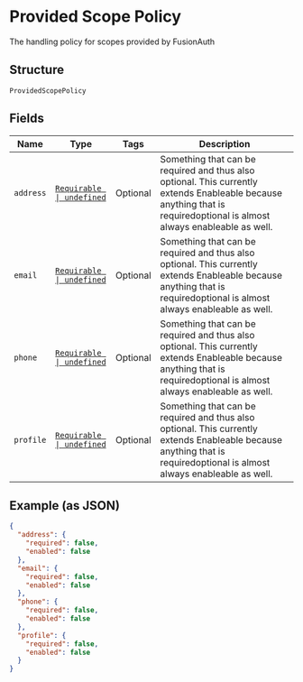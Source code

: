 
# Provided Scope Policy

The handling policy for scopes provided by FusionAuth

## Structure

`ProvidedScopePolicy`

## Fields

| Name | Type | Tags | Description |
|  --- | --- | --- | --- |
| `address` | [`Requirable \| undefined`](../../doc/models/requirable.md) | Optional | Something that can be required and thus also optional. This currently extends Enableable because anything that is  requiredoptional is almost always enableable as well. |
| `email` | [`Requirable \| undefined`](../../doc/models/requirable.md) | Optional | Something that can be required and thus also optional. This currently extends Enableable because anything that is  requiredoptional is almost always enableable as well. |
| `phone` | [`Requirable \| undefined`](../../doc/models/requirable.md) | Optional | Something that can be required and thus also optional. This currently extends Enableable because anything that is  requiredoptional is almost always enableable as well. |
| `profile` | [`Requirable \| undefined`](../../doc/models/requirable.md) | Optional | Something that can be required and thus also optional. This currently extends Enableable because anything that is  requiredoptional is almost always enableable as well. |

## Example (as JSON)

```json
{
  "address": {
    "required": false,
    "enabled": false
  },
  "email": {
    "required": false,
    "enabled": false
  },
  "phone": {
    "required": false,
    "enabled": false
  },
  "profile": {
    "required": false,
    "enabled": false
  }
}
```

